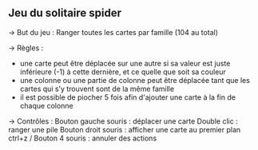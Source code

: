 Jeu du solitaire spider
-----------------------

-> But du jeu :
Ranger toutes les cartes par famille (104 au total)

-> Règles :
- une carte peut être déplacée sur une autre si sa valeur est juste inférieure (-1) à cette dernière, et ce quelle que soit sa couleur
- une colonne ou une partie de colonne peut être déplacée tant que les cartes qui s’y trouvent sont de la même famille
- il est possible de piocher 5 fois afin d'ajouter une carte à la fin de chaque colonne

-> Contrôles :
Bouton gauche souris : déplacer une carte
Double clic : ranger une pile
Bouton droit souris : afficher une carte au premier plan
ctrl+z / Bouton 4 souris : annuler des actions